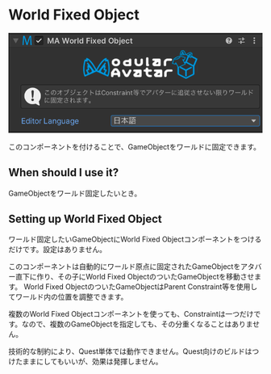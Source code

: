 # World Fixed Object

![World Fixed Object component](world-fixed-object.png)

このコンポーネントを付けることで、GameObjectをワールドに固定できます。

## When should I use it?

GameObjectをワールド固定したいとき。

## Setting up World Fixed Object

ワールド固定したいGameObjectにWorld Fixed Objectコンポーネントをつけるだけです。設定はありません。

このコンポーネントは自動的にワールド原点に固定されたGameObjectをアタバー直下に作り、その子にWorld Fixed ObjectのついたGameObjectを移動させます。
World Fixed ObjectのついたGameObjectはParent Constraint等を使用してワールド内の位置を調整できます。

複数のWorld Fixed Objectコンポーネントを使っても、Constraintは一つだけです。なので、複数のGameObjectを指定しても、その分重くなることはありません。

技術的な制約により、Quest単体では動作できません。Quest向けのビルドはつけたままにしてもいいが、効果は発揮しません。
